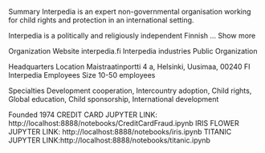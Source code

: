 Summary
Interpedia is an expert non-governmental organisation working for child rights and protection in an international setting.

Interpedia is a politically and religiously independent Finnish ... Show more

Organization Website
interpedia.fi
Interpedia industries
Public Organization

Headquarters Location
Maistraatinportti 4 a, Helsinki, Uusimaa, 00240 FI
Interpedia Employees Size
10-50 employees

Specialties
Development cooperation, Intercountry adoption, Child rights, Global education, Child sponsorship, International development

Founded
1974
CREDIT CARD JUPYTER LINK: http://localhost:8888/notebooks/CreditCardFraud.ipynb
IRIS FLOWER JUPYTER LINK: http://localhost:8888/notebooks/iris.ipynb
TITANIC JUPYTER LINK:http://localhost:8888/notebooks/titanic.ipynb
